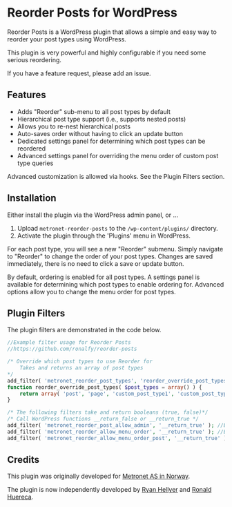 Reorder Posts for WordPress
=============

Reorder Posts is a WordPress plugin that allows a simple and easy way to reorder your post types using WordPress.

This plugin is very powerful and highly configurable if you need some serious reordering.

If you have a feature request, please add an issue.

Features
----------------------
<ul>
<li>Adds "Reorder" sub-menu to all post types by default</li>
<li>Hierarchical post type support (i.e., supports nested posts)</li>
<li>Allows you to re-nest hierarchical posts</li>
<li>Auto-saves order without having to click an update button</li>
<li>Dedicated settings panel for determining which post types can be reordered</li>
<li>Advanced settings panel for overriding the menu order of custom post type queries</li>
</ul>

Advanced customization is allowed via hooks.  See the Plugin Filters section.

Installation
---------------------
Either install the plugin via the WordPress admin panel, or ... 

1. Upload `metronet-reorder-posts` to the `/wp-content/plugins/` directory.
2. Activate the plugin through the 'Plugins' menu in WordPress.

For each post type, you will see a new "Reorder" submenu.  Simply navigate to "Reorder" to change the order of your post types. Changes are saved immediately, there is no need to click a save or update button.  

By default, ordering is enabled for all post types.  A settings panel is available for determining which post types to enable ordering for.  Advanced options allow you to change the menu order for post types.

Plugin Filters
---------------------

The plugin filters are demonstrated in the code below.

```php
//Example filter usage for Reorder Posts
//https://github.com/ronalfy/reorder-posts

/* Override which post types to use Reorder for 
	Takes and returns an array of post types
*/
add_filter( 'metronet_reorder_post_types', 'reorder_override_post_types' );
function reorder_override_post_types( $post_types = array() ) {
	return array( 'post', 'page', 'custom_post_type1', 'custom_post_type2' );	
}

/* The following filters take and return booleans (true, false)*/
/* Call WordPress functions __return_false or __return_true */
add_filter( 'metronet_reorder_post_allow_admin', '__return_true' ); //Enable or disable the admin panel settings for the plugin
add_filter( 'metronet_reorder_allow_menu_order', '__return_true' ); //Enable or disable the plugin's advanced menu_order modifications for all post types
add_filter( 'metronet_reorder_allow_menu_order_post', '__return_true' ); //Enable or disable the plugin's advanced menu_order modifications for a single post type (format metronet_reorder_allow_menu_order_{post_type}) - If Filter metronet_reorder_allow_menu_order is false, there is no need for this filter
```

Credits
----------------------
This plugin was originally developed for <a href="http://metronet.no">Metronet AS in Norway</a>.

The plugin is now independently developed by <a href="https://hellyer.kiwi/">Ryan Hellyer</a> and <a href="http://www.ronalfy.com">Ronald Huereca</a>.